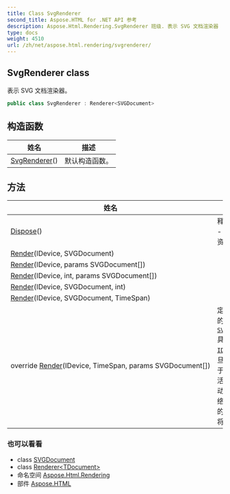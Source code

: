 ```yaml
---
title: Class SvgRenderer
second_title: Aspose.HTML for .NET API 参考
description: Aspose.Html.Rendering.SvgRenderer 班级. 表示 SVG 文档渲染器
type: docs
weight: 4510
url: /zh/net/aspose.html.rendering/svgrenderer/
---
```

## SvgRenderer class

表示 SVG 文档渲染器。

```csharp
public class SvgRenderer : Renderer<SVGDocument>
```

## 构造函数

| 姓名 | 描述 |
| --- | --- |
| [SvgRenderer](svgrenderer/)() | 默认构造函数。 |

## 方法

| 姓名 | 描述 |
| --- | --- |
| [Dispose](../../aspose.html.rendering/renderer/dispose/)() | 释放非托管和 - 可选 - 托管资源。 |
| [Render](../../aspose.html.rendering/renderer-1/render/)(IDevice, SVGDocument) |  |
| [Render](../../aspose.html.rendering/renderer-1/render/)(IDevice, params SVGDocument[]) |  |
| [Render](../../aspose.html.rendering/renderer-1/render/)(IDevice, int, params SVGDocument[]) |  |
| [Render](../../aspose.html.rendering/renderer-1/render/)(IDevice, SVGDocument, int) |  |
| [Render](../../aspose.html.rendering/renderer-1/render/)(IDevice, SVGDocument, TimeSpan) |  |
| override [Render](../../aspose.html.rendering/svgrenderer/render/#render_5)(IDevice, TimeSpan, params SVGDocument[]) | 定义渲染多个的方法[`SVGDocument`](../../aspose.html.dom.svg/svgdocument/)s具体化[`IDevice`](../idevice/) . 一旦没有任何用于加载资源、活动计时器、动画任务的网络操作或指定的超时已过，将执行渲染。 |

### 也可以看看

* class [SVGDocument](../../aspose.html.dom.svg/svgdocument/)
* class [Renderer&lt;TDocument&gt;](../renderer-1/)
* 命名空间 [Aspose.Html.Rendering](../../aspose.html.rendering/)
* 部件 [Aspose.HTML](../../)


